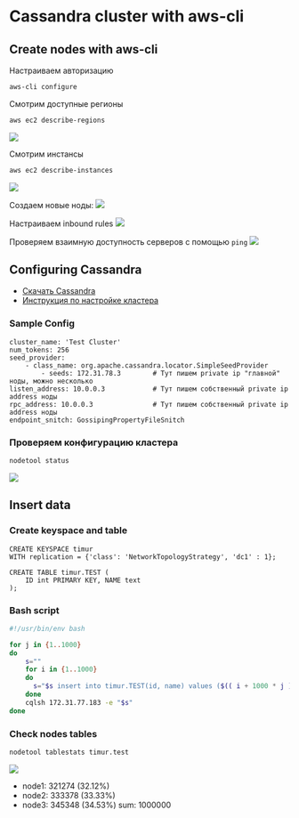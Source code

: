 
# Cassandra cluster with aws-cli

## Create nodes with aws-cli

Настраиваем авторизацию  
```bash
aws-cli configure
```

Смотрим доступные регионы
```bash
aws ec2 describe-regions
```
![](images/1.png)

Смотрим инстансы
```bash
aws ec2 describe-instances
```
![](images/2.png)

Создаем новые ноды:
![](images/3.png)

Настраиваем inbound rules
![](images/4.png)

Проверяем взаимную доступность серверов с помощью `ping` 
![](images/5.png)

## Configuring Cassandra

+ [Скачать Cassandra](https://cassandra.apache.org/download/)
+ [Инструкция по настройке кластера](https://www.jamescoyle.net/how-to/2448-create-a-simple-cassandra-cluster-with-3-nodes)

### Sample Config
```text
cluster_name: 'Test Cluster'
num_tokens: 256
seed_provider:
    - class_name: org.apache.cassandra.locator.SimpleSeedProvider
        - seeds: 172.31.78.3        # Тут пишем private ip "главной" ноды, можно несколько
listen_address: 10.0.0.3            # Тут пишем собственный private ip address ноды
rpc_address: 10.0.0.3               # Тут пишем собственный private ip address ноды
endpoint_snitch: GossipingPropertyFileSnitch
```

### Проверяем конфигурацию кластера

```bash
nodetool status
```
![](images/6.png)


## Insert data

### Create keyspace and table
```CQL
CREATE KEYSPACE timur
WITH replication = {'class': 'NetworkTopologyStrategy', 'dc1' : 1};

CREATE TABLE timur.TEST (
    ID int PRIMARY KEY, NAME text
);
```

### Bash script
```bash
#!/usr/bin/env bash

for j in {1..1000}
do
    s=""
    for i in {1..1000}
    do
      s="$s insert into timur.TEST(id, name) values ($(( i + 1000 * j )),  'name777');"
    done
    cqlsh 172.31.77.183 -e "$s"
done
```

### Check nodes tables
```bash
nodetool tablestats timur.test
```
![](images/7.png)

+ node1: 321274 (32.12%)
+ node2: 333378 (33.33%)
+ node3: 345348 (34.53%)
sum: 1000000